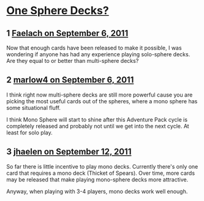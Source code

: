 # [One Sphere Decks?](https://community.fantasyflightgames.com/topic/52774-one-sphere-decks/)

## 1 [Faelach on September 6, 2011](https://community.fantasyflightgames.com/topic/52774-one-sphere-decks/?do=findComment&comment=524914)

Now that enough cards have been released to make it possible, I was wondering if anyone has had any experience playing solo-sphere decks.  Are they equal to or better than multi-sphere decks?

## 2 [marlow4 on September 6, 2011](https://community.fantasyflightgames.com/topic/52774-one-sphere-decks/?do=findComment&comment=524950)

I think right now multi-sphere decks are still more powerful cause you are picking the most useful cards out of the spheres, where a mono sphere has some situational fluff.

I think Mono Sphere will start to shine after this Adventure Pack cycle is completely released and probably not until we get into the next cycle. At least for solo play.

## 3 [jhaelen on September 12, 2011](https://community.fantasyflightgames.com/topic/52774-one-sphere-decks/?do=findComment&comment=527145)

So far there is little incentive to play mono decks. Currently there's only one card that requires a mono deck (Thicket of Spears). Over time, more cards may be released that make playing mono-sphere decks more attractive.

Anyway, when playing with 3-4 players, mono decks work well enough.

